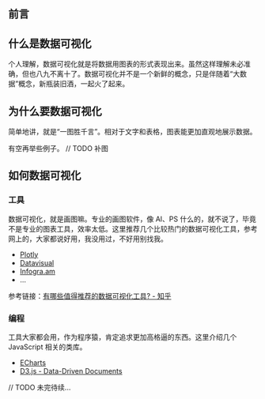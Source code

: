 ## 前言

## 什么是数据可视化

个人理解，数据可视化就是将数据用图表的形式表现出来。虽然这样理解未必准确，但也八九不离十了。数据可视化并不是一个新鲜的概念，只是伴随着“大数据”概念，新瓶装旧酒，一起火了起来。

## 为什么要数据可视化

简单地讲，就是“一图胜千言”。相对于文字和表格，图表能更加直观地展示数据。

有空再举些例子。 // TODO 补图

## 如何数据可视化

### 工具

数据可视化，就是画图嘛。专业的画图软件，像 AI、PS 什么的，就不说了，毕竟不是专业的图表工具，效率太低。这里推荐几个比较热门的数据可视化工具，参考网上的，大家都说好用，我没用过，不好用别找我。

* [Plotly](https://plot.ly/)
* [Datavisual](https://datavisu.al/)
* [Infogra.am](https://infogram.com/)
* ...

参考链接：[有哪些值得推荐的数据可视化工具? - 知乎](https://www.zhihu.com/question/19929609)

### 编程

工具大家都会用，作为程序猿，肯定追求更加高格逼的东西。这里介绍几个 JavaScript 相关的类库。

* [ECharts](http://echarts.baidu.com/)
* [D3.js - Data-Driven Documents](https://d3js.org/)

// TODO 未完待续...


